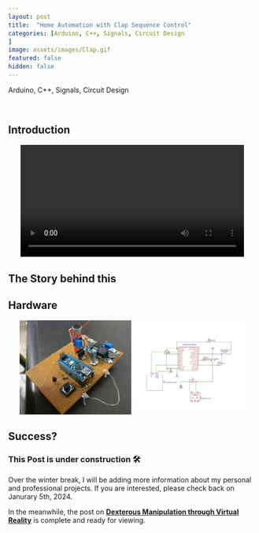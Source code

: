 ```yaml
---
layout: post
title:  "Home Automation with Clap Sequence Control"
categories: [Arduino, C++, Signals, Circuit Design
]
image: assets/images/Clap.gif
featured: false
hidden: false
---
```


Arduino, C++, Signals, Circuit Design

<br>

## Introduction

<div align="center">
<video width="90%" controls loop autoplay>
    <source src="https://github.com/GogiPuttar/adityanairswebsite.github.io/assets/59332714/fd9044c1-e9d0-4dfb-a929-7865c77a7148
" type="video/mp4">
</video>
</div>

## The Story behind this

## Hardware
<p align = "center"><img src="https://github.com/GogiPuttar/adityanairswebsite.github.io/blob/main/assets/images/ClapSequence-Board.png?raw=true"  width="45%"/>
<img src="https://github.com/GogiPuttar/adityanairswebsite.github.io/blob/main/assets/images/ClapSequence-Schematic.png?raw=true" width="45%"/></p>

## Success?



### This Post is under construction 🛠️
Over the winter break, I will be adding more information about my personal and professional projects. 
If you are interested, please check back on Janurary 5th, 2024.

In the meanwhile, the post on [**Dexterous Manipulation through Virtual Reality**](https://adityanairs.website/DexterousManipulationThroughVR/) is complete and ready for viewing.



